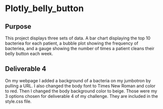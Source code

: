 # Plotly_belly_button

## Purpose
This project displays three sets of data. A bar chart displaying the top 10 bacteriea for each patient, a bubble plot showing the frequency of bacteriea, and a gauge showing the number of times a patient cleans their belly button each week. 
## Deliverable 4
On my webpage I added a background of a bacteria on my jumbotron by pulling a URL. I also changed the body font to Times New Roman and color to red. Then I changed the body background color to beige. Those were my 3 options chosen for deliverable 4 of my challenge. They are included in the style.css file. 
